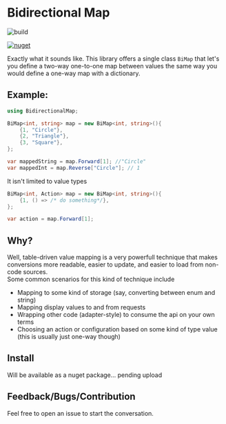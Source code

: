 Bidirectional Map
=================
![build](https://github.com/farlee2121/BidirectionalMap/workflows/Build/badge.svg)
<!--[![Coveralls](https://coveralls.io/repos/github/farlee2121/BidirectionalMap/badge.svg?branch=master)](https://coveralls.io/github/farlee2121/BidirectionalMap?branch=master)-->
[![nuget](https://img.shields.io/nuget/v/BidirectionalMap.svg)](https://www.nuget.org/packages/BidirectionalMap/)

Exactly what it sounds like. This library offers a single class `BiMap` that let's you define a two-way one-to-one map between values
the same way you would define a one-way map with a dictionary.

Example:
--------

```cs
using BidirectionalMap;

BiMap<int, string> map = new BiMap<int, string>(){
	{1, "Circle"},
	{2, "Triangle"},
	{3, "Square"},
};

var mappedString = map.Forward[1]; //"Circle"
var mappedInt = map.Reverse["Circle"]; // 1
```

It isn't limited to value types
```cs
BiMap<int, Action> map = new BiMap<int, string>(){
	{1, () => /* do something*/},
};

var action = map.Forward[1]; 
```

Why?
---

Well, table-driven value mapping is a very powerfull technique that makes conversions more readable, easier to update, and easier to load from non-code sources.  
Some common scenarios for this kind of technique include
 - Mapping to some kind of storage (say, converting between enum and string)
 - Mapping display values to and from requests
 - Wrapping other code (adapter-style) to consume the api on your own terms
 - Choosing an action or configuration based on some kind of type value (this is usually just one-way though)

Install
-------

Will be available as a nuget package... pending upload


Feedback/Bugs/Contribution
--------------------------
 
 Feel free to open an issue to start the conversation. 